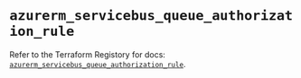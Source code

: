 # `azurerm_servicebus_queue_authorization_rule`

Refer to the Terraform Registory for docs: [`azurerm_servicebus_queue_authorization_rule`](https://registry.terraform.io/providers/hashicorp/azurerm/3.68.0/docs/resources/servicebus_queue_authorization_rule).
